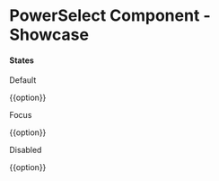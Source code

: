 <h1>PowerSelect Component - Showcase</h1>

<section data-test-percy data-section="showcase">
  

  <h4 class="dummy-h4">States</h4>
  <p class="dummy-text-small">Default</p>

  <div class="dummy-power-select-container">
    <div class="hds-power-select">
      <PowerSelect
        @options={{@model.OPTIONS}}
        @selected={{@model.SELECTED}}
        @onChange={{this.noop}}
        @renderInPlace={{true}}
        as |option|
      >
        {{option}}
      </PowerSelect>
    </div>
  </div>

  <p class="dummy-text-small">Focus</p>
  <div class="dummy-power-select-container">
    <div class="hds-power-select">
      <PowerSelect
        class="mock-focus"
        @options={{@model.OPTIONS}}
        @selected={{@model.SELECTED}}
        @onChange={{this.noop}}
        @renderInPlace={{true}}
        as |option|
      >
        {{option}}
      </PowerSelect>
    </div>
  </div>

  <p class="dummy-text-small">Disabled</p>
  <div class="dummy-power-select-container">
    <div class="hds-power-select">
      <PowerSelect
        @options={{@model.OPTIONS}}
        @selected={{@model.SELECTED}}
        @onChange={{this.noop}}
        @disabled={{true}}
        @renderInPlace={{true}}
        as |option|
      >
        {{option}}
      </PowerSelect>
    </div>
  </div>
</section>

